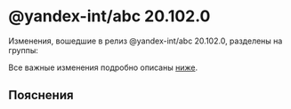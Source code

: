 # @yandex-int/abc 20.102.0

<!-- ЧЕЛОВЕЧЕСКОЕ ВСТУПЛЕНИЕ -->

Изменения, вошедшие в релиз @yandex-int/abc 20.102.0, разделены на группы:

Все важные изменения подробно описаны [ниже](#Пояснения).

## Пояснения


